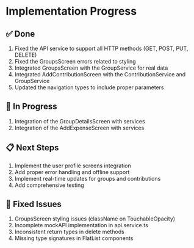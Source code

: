 # Implementation Progress

## ✅ Done

1. Fixed the API service to support all HTTP methods (GET, POST, PUT, DELETE)
2. Fixed the GroupsScreen errors related to styling
3. Integrated GroupsScreen with the GroupService for real data
4. Integrated AddContributionScreen with the ContributionService and GroupService
5. Updated the navigation types to include proper parameters

## 🔄 In Progress

1. Integration of the GroupDetailsScreen with services
2. Integration of the AddExpenseScreen with services

## 📋 Next Steps

1. Implement the user profile screens integration
2. Add proper error handling and offline support
3. Implement real-time updates for groups and contributions
4. Add comprehensive testing

## 🐛 Fixed Issues

1. GroupsScreen styling issues (className on TouchableOpacity)
2. Incomplete mockAPI implementation in api.service.ts
3. Inconsistent return types in delete methods
4. Missing type signatures in FlatList components
